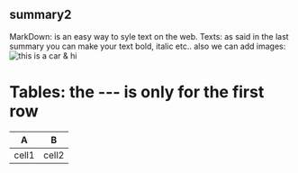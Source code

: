 ## summary2
MarkDown: is an easy way to syle text on the web.
Texts: as said in the last summary you can make your text bold, italic etc..
also we can add images: ![this is a car](https://i.ytimg.com/vi/7PXLPzcIydw/maxresdefault.jpg)
& hi
# Tables: the --- is only for the first row 
A | B 
----- | -------
cell1 | cell2
